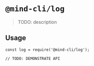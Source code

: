 # `@mind-cli/log`

> TODO: description

## Usage

```
const log = require('@mind-cli/log');

// TODO: DEMONSTRATE API
```
